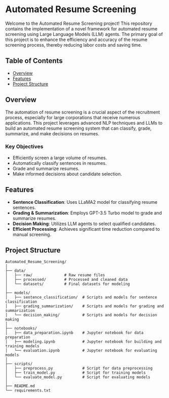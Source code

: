 # Automated Resume Screening

Welcome to the Automated Resume Screening project! This repository contains the implementation of a novel framework for automated resume screening using Large Language Models (LLM) agents. The primary goal of this project is to enhance the efficiency and accuracy of the resume screening process, thereby reducing labor costs and saving time.

## Table of Contents
- [Overview](#overview)
- [Features](#features)
- [Project Structure](#project-structure)

## Overview
The automation of resume screening is a crucial aspect of the recruitment process, especially for large corporations that receive numerous applications. This project leverages advanced NLP techniques and LLMs to build an automated resume screening system that can classify, grade, summarize, and make decisions on resumes.

### Key Objectives
- Efficiently screen a large volume of resumes.
- Automatically classify sentences in resumes.
- Grade and summarize resumes.
- Make informed decisions about candidate selection.

## Features
- **Sentence Classification**: Uses LLaMA2 model for classifying resume sentences.
- **Grading & Summarization**: Employs GPT-3.5 Turbo model to grade and summarize resumes.
- **Decision Making**: Utilizes LLM agents to select qualified candidates.
- **Efficient Processing**: Achieves significant time reduction compared to manual screening.

## Project Structure
```plaintext
Automated_Resume_Screening/
│
├── data/
│   ├── raw/              # Raw resume files
│   ├── processed/        # Processed and cleaned data
│   └── datasets/         # Final datasets for modeling
│
├── models/
│   ├── sentence_classification/  # Scripts and models for sentence classification
│   ├── grading_summarization/    # Scripts and models for grading and summarization
│   └── decision_making/          # Scripts and models for decision making
│
├── notebooks/
│   ├── data_preparation.ipynb    # Jupyter notebook for data preparation
│   ├── modeling.ipynb            # Jupyter notebook for building and training models
│   └── evaluation.ipynb          # Jupyter notebook for evaluating models
│
├── scripts/
│   ├── preprocess.py             # Script for data preprocessing
│   ├── train_model.py            # Script for training models
│   └── evaluate_model.py         # Script for evaluating models
│
├── README.md
└── requirements.txt
